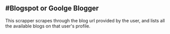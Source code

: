 #Blogspot or Goolge Blogger
----------------------------
This scrapper scrapes through the blog url provided by the user, and lists
all the available blogs on that user's profile.